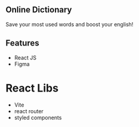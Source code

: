 ## Online Dictionary
Save your most used words and boost your english!

## Features
- React JS
- Figma

# React Libs
- Vite
- react router
- styled components
